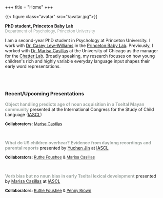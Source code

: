 +++
title = "Home"
+++

{{< figure class="avatar" src="/avatar.jpg">}}

<b>PhD student, Princeton Baby Lab</b>
<br>
<font size="-1"><span style="color:#9ea6a2">Department of Psychology, Princeton University</span></font>

I am a second-year PhD student in Psychology at Princeton University. I work with [Dr. Casey Lew-Williams](https://psych.princeton.edu/person/casey-lew-williams) in the [Princeton Baby Lab](https://babylab.princeton.edu/). Previously, I worked with [Dr. Marisa Casillas](https://humdev.uchicago.edu/directory/marisa-casillas) at the University of Chicago as the manager for the [Chatter Lab](https://chatterlab.uchicago.edu/). Broadly speaking, my research focuses on how young children's rich and highly variable everyday language input shapes their early word representations.

<br>
<br>

### Recent/Upcoming Presentations

<b><span style="color:#9ea6a2">Object handling predicts age of noun acquisition in a Tseltal Mayan community</span></b> presented at the International Congress for the Study of Child Language  ([IASCL](https://iascl2024.com/))</font>

<font size="-1">**Collaborators:** [Marisa Casillas](https://humdev.uchicago.edu/directory/marisa-casillas)</font>

<br>

<b><span style="color:#9ea6a2">What do US children overhear? Evidence from daylong recordings and parental reports</b></span> presented by [Yuchen Jin](https://regenchen.github.io/) at [IASCL](https://iascl2024.com/)</font>

<font size="-1">**Collaborators:** [Ruthe Foushee](https://www.newschool.edu/nssr/faculty/ruthe-foushee/) & [Marisa Casillas](https://humdev.uchicago.edu/directory/marisa-casillas)</font>

<br>

<b><span style="color:#9ea6a2">Verb bias but no noun bias in early Tseltal lexical development</b></span> presented by [Marisa Casillas](https://humdev.uchicago.edu/directory/marisa-casillas) at [IASCL](https://iascl2024.com/)</font>

<font size="-1">**Collaborators:** [Ruthe Foushee](https://www.newschool.edu/nssr/faculty/ruthe-foushee/) & [Penny Brown](https://www.mpi.nl/people/brown-penelope)</font>